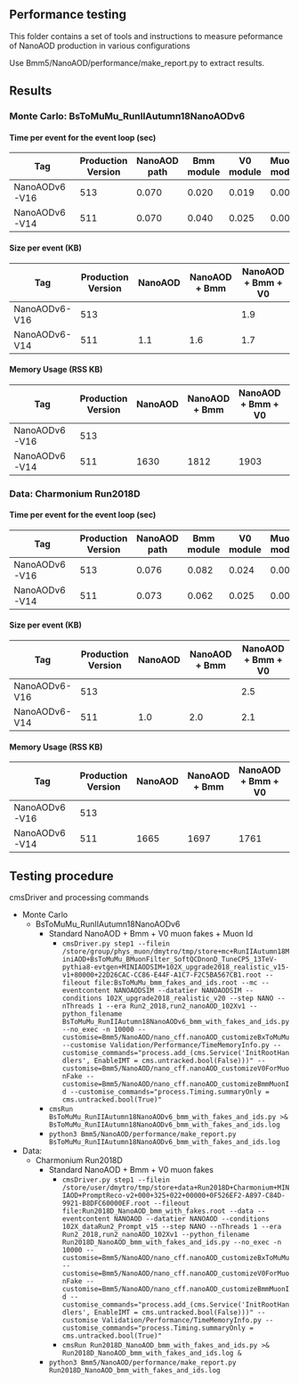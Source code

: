## Performance testing
This folder contains a set of tools and instructions to measure 
peformance of NanoAOD production in various configurations

Use Bmm5/NanoAOD/performance/make_report.py to extract results.

## Results
### Monte Carlo: BsToMuMu_RunIIAutumn18NanoAODv6
#### Time per event for the event loop (sec)
| Tag           | Production Version | NanoAOD path | Bmm module | V0 module | MuonId module |
| ------------- | ------------------ | ------------ | ---------- | --------- | ------------- |
| NanoAODv6-V16 |      513           |     0.070    |    0.020   |    0.019  |    0.000      |
| NanoAODv6-V14 |      511           |     0.070    |    0.040   |    0.025  |    0.000      |

#### Size per event (KB)
| Tag           | Production Version | NanoAOD | NanoAOD + Bmm | NanoAOD + Bmm + V0 |
| ------------- | ------------------ | ------- |-------------- | ------------------ | 
| NanoAODv6-V16 |      513           |         |               |       1.9          |
| NanoAODv6-V14 |      511           |   1.1   |     1.6       |       1.7          |

#### Memory Usage (RSS KB)
| Tag           | Production Version | NanoAOD | NanoAOD + Bmm | NanoAOD + Bmm + V0 | NanoAOD + Bmm + V0 + Id |
| ------------- | ------------------ | ------- | ------------- | ------------------ | ----------------------- |
| NanoAODv6-V16 |      513           |         |               |                    |         1886            |
| NanoAODv6-V14 |      511           |   1630  |     1812      |      1903          |         1893            |

### Data: Charmonium Run2018D
#### Time per event for the event loop (sec)
| Tag           | Production Version | NanoAOD path | Bmm module | V0 module | MuonId module |
| ------------- | ------------------ | ------------ | ---------- | --------- | ------------- |
| NanoAODv6-V16 |      513           |     0.076    |    0.082   |    0.024  |    0.000      |
| NanoAODv6-V14 |      511           |     0.073    |    0.062   |    0.025  |    0.000      |

#### Size per event (KB)
| Tag           | Production Version | NanoAOD | NanoAOD + Bmm | NanoAOD + Bmm + V0 |
| ------------- | ------------------ | ------- |-------------- | ------------------ | 
| NanoAODv6-V16 |      513           |         |               |       2.5          |
| NanoAODv6-V14 |      511           |   1.0   |     2.0       |       2.1          |

#### Memory Usage (RSS KB)
| Tag           | Production Version | NanoAOD | NanoAOD + Bmm | NanoAOD + Bmm + V0 | NanoAOD + Bmm + V0 + Id |
| ------------- | ------------------ | ------- | ------------- | ------------------ | ----------------------- |
| NanoAODv6-V16 |      513           |         |               |                    |         1794            |
| NanoAODv6-V14 |      511           |   1665  |     1697      |      1761          |         1799            |


## Testing procedure
cmsDriver and processing commands
* Monte Carlo
   * BsToMuMu_RunIIAutumn18NanoAODv6
      * Standard NanoAOD + Bmm + V0 muon fakes + Muon Id
         * ```cmsDriver.py step1 --filein /store/group/phys_muon/dmytro/tmp/store+mc+RunIIAutumn18MiniAOD+BsToMuMu_BMuonFilter_SoftQCDnonD_TuneCP5_13TeV-pythia8-evtgen+MINIAODSIM+102X_upgrade2018_realistic_v15-v1+80000+22D26CAC-CC86-E44F-A1C7-F2C5BA567CB1.root --fileout file:BsToMuMu_bmm_fakes_and_ids.root --mc --eventcontent NANOAODSIM --datatier NANOAODSIM --conditions 102X_upgrade2018_realistic_v20 --step NANO --nThreads 1 --era Run2_2018,run2_nanoAOD_102Xv1 --python_filename BsToMuMu_RunIIAutumn18NanoAODv6_bmm_with_fakes_and_ids.py --no_exec -n 10000 --customise=Bmm5/NanoAOD/nano_cff.nanoAOD_customizeBxToMuMu --customise Validation/Performance/TimeMemoryInfo.py --customise_commands="process.add_(cms.Service('InitRootHandlers', EnableIMT = cms.untracked.bool(False)))" --customise=Bmm5/NanoAOD/nano_cff.nanoAOD_customizeV0ForMuonFake --customise=Bmm5/NanoAOD/nano_cff.nanoAOD_customizeBmmMuonId --customise_commands="process.Timing.summaryOnly = cms.untracked.bool(True)"```
	 * ```cmsRun BsToMuMu_RunIIAutumn18NanoAODv6_bmm_with_fakes_and_ids.py >& BsToMuMu_RunIIAutumn18NanoAODv6_bmm_with_fakes_and_ids.log```
	 * ```python3 Bmm5/NanoAOD/performance/make_report.py BsToMuMu_RunIIAutumn18NanoAODv6_bmm_with_fakes_and_ids.log```
* Data:
   * Charmonium Run2018D
      * Standard NanoAOD + Bmm + V0 muon fakes
         * ```cmsDriver.py step1 --filein /store/user/dmytro/tmp/store+data+Run2018D+Charmonium+MINIAOD+PromptReco-v2+000+325+022+00000+0F526EF2-A897-C84D-9921-B8DFC60000EF.root --fileout file:Run2018D_NanoAOD_bmm_with_fakes.root --data --eventcontent NANOAOD --datatier NANOAOD --conditions 102X_dataRun2_Prompt_v15 --step NANO --nThreads 1 --era Run2_2018,run2_nanoAOD_102Xv1 --python_filename Run2018D_NanoAOD_bmm_with_fakes_and_ids.py --no_exec -n 10000 --customise=Bmm5/NanoAOD/nano_cff.nanoAOD_customizeBxToMuMu --customise=Bmm5/NanoAOD/nano_cff.nanoAOD_customizeV0ForMuonFake --customise=Bmm5/NanoAOD/nano_cff.nanoAOD_customizeBmmMuonId --customise_commands="process.add_(cms.Service('InitRootHandlers', EnableIMT = cms.untracked.bool(False)))" --customise Validation/Performance/TimeMemoryInfo.py --customise_commands="process.Timing.summaryOnly = cms.untracked.bool(True)"```
         * ```cmsRun Run2018D_NanoAOD_bmm_with_fakes_and_ids.py >& Run2018D_NanoAOD_bmm_with_fakes_and_ids.log &```
	 * ```python3 Bmm5/NanoAOD/performance/make_report.py Run2018D_NanoAOD_bmm_with_fakes_and_ids.log```
